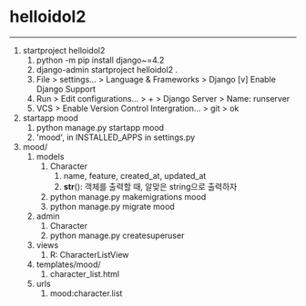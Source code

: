 # helloidol2 
---
1. startproject helloidol2
   1. python -m pip install django~=4.2
   2. django-admin startproject helloidol2 .
   3. File > settings... > Language & Frameworks > Django
        [v] Enable Django Support
   4. Run > Edit configurations... > + > Django Server > Name: runserver
   5. VCS > Enable Version Control Intergration... > git > ok
2. startapp mood
   1. python manage.py startapp mood
   2. 'mood', in INSTALLED_APPS in settings.py
3. mood/
   1. models
      1. Character
         1. name, feature, created_at, updated_at
         2. __str__(): 객체를 출력할 때, 알맞은 string으로 출력하자
      2. python manage.py makemigrations mood
      3. python manage.py migrate mood
   2. admin
      1. Character
      2. python manage.py createsuperuser
   3. views
      1. R: CharacterListView
   4. templates/mood/
      1. character_list.html
   5. urls
      1. mood:character.list